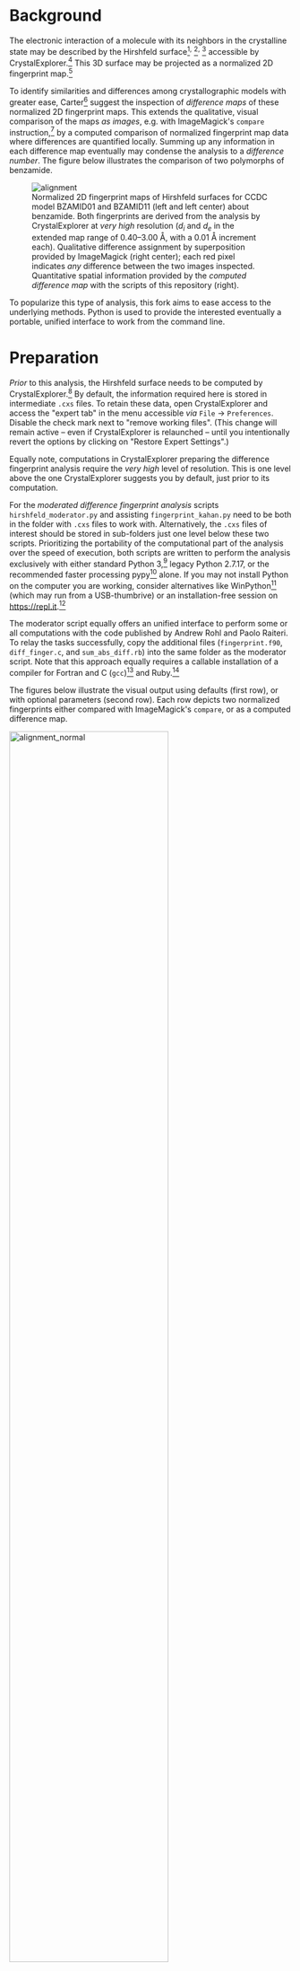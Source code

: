 
# Background

The electronic interaction of a molecule with its neighbors in the
crystalline state may be described by the Hirshfeld
surface[^1]<sup>,</sup> [^2]<sup>,</sup> [^3] accessible by
CrystalExplorer.[^4] This 3D surface may be projected as a normalized 2D
fingerprint map.[^5]

To identify similarities and differences among crystallographic models
with greater ease, Carter[^6] suggest the inspection of *difference
maps* of these normalized 2D fingerprint maps. This extends the
qualitative, visual comparison of the maps *as images*, e.g. with
ImageMagick's `compare` instruction,[^7] by a computed comparison of
normalized fingerprint map data where differences are quantified
locally. Summing up any information in each difference map eventually
may condense the analysis to a *difference number*. The figure below
illustrates the comparison of two polymorphs of benzamide.

<figure width="75%">
<img src="./documentation/doc_support/alignment_normal.png"
title="alignment" />
<figcaption>Normalized 2D fingerprint maps of Hirshfeld surfaces for
CCDC model BZAMID01 and BZAMID11 (left and left center) about benzamide.
Both fingerprints are derived from the analysis by CrystalExplorer at
<em>very high</em> resolution (<span
class="math inline"><em>d</em><sub><em>i</em></sub></span> and <span
class="math inline"><em>d</em><sub><em>e</em></sub></span> in the
extended map range of 0.40–3.00 Å, with a 0.01 Å increment each).
Qualitative difference assignment by superposition provided by
ImageMagick (right center); each red pixel indicates <em>any</em>
difference between the two images inspected. Quantitative spatial
information provided by the <em>computed difference map</em> with the
scripts of this repository (right).</figcaption>
</figure>

To popularize this type of analysis, this fork aims to ease access to
the underlying methods. Python is used to provide the interested
eventually a portable, unified interface to work from the command line.

# Preparation

*Prior* to this analysis, the Hirshfeld surface needs to be computed by
CrystalExplorer.[^8] By default, the information required here is stored
in intermediate `.cxs` files. To retain these data, open CrystalExplorer
and access the "expert tab" in the menu accessible *via* `File` →
`Preferences`. Disable the check mark next to "remove working files".
(This change will remain active – even if CrystalExplorer is relaunched
– until you intentionally revert the options by clicking on "Restore
Expert Settings".)

Equally note, computations in CrystalExplorer preparing the difference
fingerprint analysis require the *very high* level of resolution. This
is one level above the one CrystalExplorer suggests you by default, just
prior to its computation.

For the *moderated difference fingerprint analysis* scripts
`hirshfeld_moderator.py` and assisting `fingerprint_kahan.py` need to be
both in the folder with `.cxs` files to work with. Alternatively, the
`.cxs` files of interest should be stored in sub-folders just one level
below these two scripts. Prioritizing the portability of the
computational part of the analysis over the speed of execution, both
scripts are written to perform the analysis exclusively with either
standard Python 3,[^9] legacy Python 2.7.17, or the recommended faster
processing pypy[^10] alone. If you may not install Python on the
computer you are working, consider alternatives like WinPython[^11]
(which may run from a USB-thumbrive) or an installation-free session on
<https://repl.it>.[^12]

The moderator script equally offers an unified interface to perform some
or all computations with the code published by Andrew Rohl and Paolo
Raiteri. To relay the tasks successfully, copy the additional files
(`fingerprint.f90`, `diff_finger.c`, and `sum_abs_diff.rb`) into the
same folder as the moderator script. Note that this approach equally
requires a callable installation of a compiler for Fortran and C
(`gcc`)[^13] and Ruby.[^14]

The figures below illustrate the visual output using defaults (first
row), or with optional parameters (second row). Each row depicts two
normalized fingerprints either compared with ImageMagick's `compare`, or
as a computed difference map.

<img src="./documentation/doc_support/alignment_normal.png"
title="alignment_normal" style="width:75.0%" />

<img src="./documentation/doc_support/alignment_alternate_gray.png"
title="alignment_alternate_gray" style="width:75.0%" />

# Basic use, local computer

This approach prioritizes the portability of the analysis. By
consequence, computations by scripts `moderator_hirshfeld.py` and
`fingerprint_kahan.py` are set up to interact well with either
Python 3,[^15] legacy Python 2, or pypy.[^16] It requires at least
*both* `hirshfeld_moderator.py` and `fingerprint_kahan.py` to access
CrystalExplorer's `.cxs` files from the same folder.

- To prepare the analysis, consider the following instructions from the
  CLI:

  ``` shell
  python hirshfeld_moderator.py -h   # access the script's help menu
  python hirshfeld_moderator.py -l   # list the .cxs accessible
  python hirshfeld_moderator.py -j   # join copies of .cxs to cxs_workshop folder
  ```

- Subsequently, the recommended consecution of computations is the
  following:

  ``` shell
  python hirshfeld_moderator.py -n   # generate normalized fingerprints
  python hirshfeld_moderator.py -c   # compare normalized fingerprints
  python hirshfeld_moderator.py -r   # compute the difference number
  ```

  Because of the computational demand of these computations, the use of
  pypy[^17] *instead* of default Python is recommend if opting for an
  analysis with Python-only. On the CLI, this only substitutes `python`
  by `pypy`, e.g.

  ``` shell
  pypy hirshfeld_moderator.py -n   # generate normalized fingerprints    
  ```

- It is possible to use the moderator script to interact with the
  original scripts as well. Only then these additional files
  (`fingerprint.f90`, `diff_finger.c`, `sum_abs_diffs.rb`) should
  equally be pasted into the same folder as the moderator script. Beside
  Python, this approach equally requires the callable installation of a
  compiler like gcc[^18] and Ruby.[^19]

  After preparing the data as above, a call with the upper-case variants
  of the parameters then relays the work to the compiled languages
  instead:

  ``` shell
  python hirshfeld_moderator.py -N   # generate normalized fingerprints (Fortran)
  python hirshfeld_moderator.py -C   # compare normalized fingerprints (C)
  python hirshfeld_moderator.py -R   # compute the difference number (Ruby)
  ```

- In presence of an installation of `gnuplot`, or Python's `matplotlib`,
  a rapid *overview* of the results may be generated. As outlined
  further in the manual, these `.png` images help to adjust parameters
  for subsequent images of higher quality:

  ``` shell
  python hirshfeld_moderator -o   # relay to gnuplot
  python hirshfeld_moderator -O   # relay to Python matplotlib
  ```

  Note that the second path with `matplotlib` is assisted by the
  `numpy`, both modules which are not part of the Python standard
  library. These may require additional installation (e.g., with `pip`).
  Note that *both* visualization approaches, as well as performing the
  analysis with Python, are known to work without installation in a
  `bash` session on repl.it.

Further details how to use the moderator script (e.g., plotting the maps
in higher quality, export as `.pdf` file, adjustment of map range) or
how to access the code by Andrew Rohl and Paolo Raiteri directly are
described in the documentation.

# Basic use, remote instance on repl.it

The computation of normalized 2D Hirshfeld surface fingerprints and
difference maps may be performed remotely on repl.it[^20] which offers
Linux-Ubuntu instance already meeting the requirements for this
analysis. On this site, the button "start coding" opens a pull down
menu, choose here `bash` among the languages and confirm this choice
with "Create Repl". After a few moments, the interface changes into a
window similar to the one in the upper section of the next image.

<figure>
<img src="./documentation/doc_support/replit_pane_40percent.png"
title="remote_instance_replit" />
<figcaption>Documenting a remote instance on repl.it.</figcaption>
</figure>

At any time, a new session may be started from scratch with the button
"new repl" (0), which is named randomly (1). The left of the three
columns (A) is the remote repository of any files to work with or about
files which were created. Additional files (e.g., `.cxs` files and code
scripts) may be imported into (A) by drag-and-drop as shown (3). By
default, the `bash` profile is initialized with the script `main.sh` (2)
whose content is displayed in the central editor pane (B). The right
hand column (C) is the Linux Ubuntu-backed terminal running `bash`,
awaiting your instructions.

The lower section of the figure displays the situation after a minimal
analysis by

``` shell
python hirshfeld_moderator.py -j  # join .cxs copies in a workshop directory
python hirshfeld_moderator.py -n  # compute normalized 2D fingerprints
python hirshfeld_moderator.py -o  # generate survey plots with gnuplot
```

File `fingerprint_kahan.pyc` (4) is not of further interest for the
analysis. As expected, the moderator created folder `cxs_workshop` (5)
contains the copied `BZAMID01.cxs` file, the normalized 2D Hirshfeld
surface fingerprint (`BZAMID01.dat`), the `gnuplot`-based plot of this
map, `BZAMID01.png` (6), and the logging `gp_report.txt` (see
documentation). The center pane (B) is capable to display the `.png`
image if the corresponding file was marked (6). A click on the three
vertical dots (7) provides a mean to retrieve all data for local
storage.

At present (April 2020), the `bash` profile on `repl.it` offers access
to Python 3 and legacy Python 2.7.17 to perform the computations, and
with `gnuplot` and Python's `numpy` and `matplotlib` the tools to
visualize the results in either `.png`, or `.pdf`. With `gcc` and
`Ruby`, the scripts by Andrew Rohl and Paolo Raiteri may equally be used
here directly as outlined in the documentation.

[^1]: Spackman, M. A.; Byrom, P. G. A Novel Definition of a Molecule in
    a Crystal. *Chem. Phys. Lett.* **1997**, *267*, 215–220. [doi
    10.1016/S0009-2614(97)00100-0](https://doi.org/10.1016/S0009-2614(97)00100-0).

[^2]: McKinnon, J. J.; Spackman, M. A.; Mitchell, A. S. Novel Tools for
    Visualizing and Exploring Intermolecular Interactions in Molecular
    Crystals. *Acta Cryst B Struct Sci* **2004**, *60*, 627–668. [doi
    10.1107/S0108768104020300](https://doi.org/10.1107/S0108768104020300)

[^3]: [*The Hirshfeld
    Surface*](https://crystalexplorer.net/docs/manual/isosurfaces/hirshfeld-surface/)
    at CrystalExplorer's project page.

[^4]: CrystalExplorer is distributed by the University of Western
    Australia at <https://crystalexplorer.net/>.

[^5]: Spackman, M. A.; McKinnon, J. J. Fingerprinting Intermolecular
    Interactions in Molecular Crystals. *CrystEngComm* ****2002****,
    *4*, 378–392. [doi
    10.1039/B203191B](https://doi.org/10.1039/B203191B)

[^6]: Carter, D. J.; Raiteri, P.; Barnard, K. R.; Gielink, R.; Mocerino,
    M.; Skelton, B. W.; Vaughan, J. G.; Ogden, M. I.; Rohl, L. Difference
    Hirshfeld Fingerprint Plots: A Tool for Studying Polymorphs. *CrystEngComm*
    **2017**, *19*, 2207–2215. [doi
    10.1039/C6CE02535H](https://doi.org/10.1039/C6CE02535H)

[^7]: For further documentation about the program suite, see
    <https://imagemagick.org/> An instruction in line of `compare
    image_A.png image_B.png difference_A_B.png` tests `image_A.png`
    against `image_B.png` of same file dimension. It reports identified
    dissimilarities by a red pixel in the newly written file
    `difference_A_B.png`. For additional information about the image
    comparison, see <https://imagemagick.org/script/compare.php>.

[^8]: CrystalExplorer is distributed by the University of Western
    Australia at <https://crystalexplorer.net/>.

[^9]: See, for example, <https://www.python.org/>.

[^10]: For further information, see <https://www.pypy.org/>.

[^11]: For further documentation, see <https://winpython.github.io/>.
    This highly flexible approach for "Python on the go" for Windows
    does not require an installation. It already includes the two
    non-standard modules NumPy and Matplotlib mentioned and hence allows
    *both* the computation along the "Python-only" path *and* the
    visualization of the results as `.png` and `.pdf`.

[^12]: Entry page at <https://repl.it/>.

[^13]: For further information, see <https://gcc.gnu.org/>.

[^14]: For further information, see <https://www.ruby-lang.org/en/>.

[^15]: See, for example, <https://www.python.org/>.

[^16]: For further information, see <https://www.pypy.org/>.

[^17]: For further information, see <https://www.pypy.org/>.

[^18]: For further information, see <https://gcc.gnu.org/>.

[^19]: For further information, see <https://www.ruby-lang.org/en/>.

[^20]: Entry page at <https://repl.it/>.
